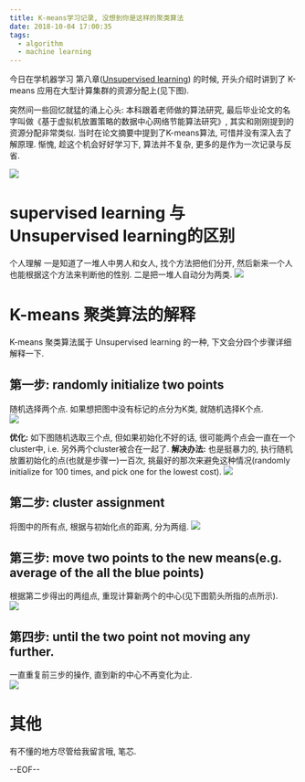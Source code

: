 ```yaml
---
title: K-means学习记录, 没想到你是这样的聚类算法
date: 2018-10-04 17:00:35
tags: 
  - algorithm
  - machine learning
---
```


今日在学机器学习 第八章([Unsupervised learning](https://www.coursera.org/learn/machine-learning/lecture/93VPG/k-means-algorithm)) 的时候, 开头介绍时讲到了 K-means 应用在大型计算集群的资源分配上(见下图). 

突然间一些回忆就猛的涌上心头: 本科跟着老师做的算法研究, 最后毕业论文的名字叫做《基于虚拟机放置策略的数据中心网络节能算法研究》, 其实和刚刚提到的资源分配非常类似. 当时在论文摘要中提到了K-means算法, 可惜并没有深入去了解原理. 惭愧, 趁这个机会好好学习下, 算法并不复杂, 更多的是作为一次记录与反省.     

<!--more-->  

![](/images/blog/181004_kmeans_algorithm/15386453519338.jpg)

# supervised learning 与 Unsupervised learning的区别
个人理解 一是知道了一堆人中男人和女人, 找个方法把他们分开, 然后新来一个人也能根据这个方法来判断他的性别. 二是把一堆人自动分为两类. 
![](/images/blog/181004_kmeans_algorithm/15386471103036.png)


# K-means 聚类算法的解释
K-means 聚类算法属于 Unsupervised learning 的一种, 下文会分四个步骤详细解释一下.
## 第一步: randomly initialize two points
随机选择两个点. 如果想把图中没有标记的点分为K类, 就随机选择K个点.    
![](/images/blog/181004_kmeans_algorithm/15386440767307.jpg)

**优化:** 如下图随机选取三个点, 但如果初始化不好的话, 很可能两个点会一直在一个cluster中, i.e. 另外两个cluster被合在一起了.
**解决办法:** 也是挺暴力的, 执行随机放置初始化的点(也就是步骤一)一百次, 挑最好的那次来避免这种情况(randomly initialize for 100 times, and pick one for the lowest cost). 
![](/images/blog/181004_kmeans_algorithm/15386462428310.jpg)

## 第二步: cluster assignment 
将图中的所有点, 根据与初始化点的距离, 分为两组.
![](/images/blog/181004_kmeans_algorithm/15386440868835.jpg)


## 第三步: move two points to the new means(e.g. average of the all the blue points)
根据第二步得出的两组点, 重现计算新两个的中心(见下图箭头所指的点所示).   
![](/images/blog/181004_kmeans_algorithm/15386441156541.jpg)

## 第四步: until the two point not moving any further.
一直重复前三步的操作, 直到新的中心不再变化为止.   
![](/images/blog/181004_kmeans_algorithm/15386441343119.jpg)


# 其他
有不懂的地方尽管给我留言哦, 笔芯.

--EOF--



